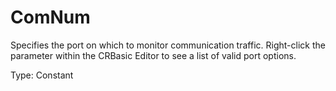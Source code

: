 # ComNum

Specifies the port on which to monitor communication traffic. Right-click the parameter within the CRBasic Editor to see a list of valid port options.

Type: Constant
